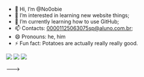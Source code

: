 - 👋 Hi, I’m @No0obie
- 👀 I’m interested in learning new website things;
- 🌱 I’m currently learning how to use GitHub;
- 📫 Contacts: 00001125063075sp@aluno.com.br;
- 😄 Pronouns: he, him
- ⚡ Fun fact: Potatoes are actually really really good.


![](https://media1.tenor.com/m/9uAVFPMF2JUAAAAd/eminem-houdini.gif)    ![](https://media.tenor.com/zgQvRQmZzhcAAAAM/getbacktoworkroblox.gif)
![](https://media.tenor.com/MO9_CSTP-ZAAAAAM/roblox-carl.gif)

--->
